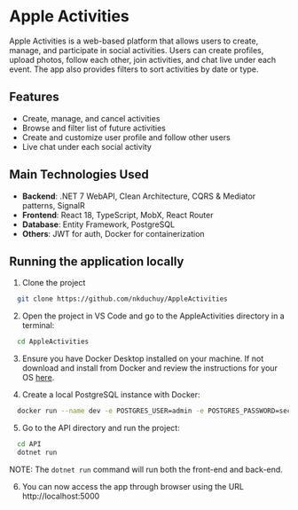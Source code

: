 
# Apple Activities 

Apple Activities is a web-based platform that allows users to create, manage, and participate in social activities. Users can create profiles, upload photos, follow each other, join activities, and chat live under each event. The app also provides filters to sort activities by date or type.

## Features

- Create, manage, and cancel activities
- Browse and filter list of future activities
- Create and customize user profile and follow other users
- Live chat under each social activity

## Main Technologies Used

- **Backend**: .NET 7 WebAPI, Clean Architecture, CQRS & Mediator patterns, SignalR
- **Frontend**: React 18, TypeScript, MobX, React Router
- **Database**: Entity Framework, PostgreSQL
- **Others**: JWT for auth, Docker for containerization

## Running the application locally

1. Clone the project

```bash
  git clone https://github.com/nkduchuy/AppleActivities
```

2. Open the project in VS Code and go to the AppleActivities directory in a terminal:

```bash
  cd AppleActivities
```

3. Ensure you have Docker Desktop installed on your machine. If not download and install from Docker and review the instructions for your OS [here](https://docs.docker.com/desktop/).

4. Create a local PostgreSQL instance with Docker:

```bash
  docker run --name dev -e POSTGRES_USER=admin -e POSTGRES_PASSWORD=secret -p 5432:5432 -d
```

5. Go to the API directory and run the project:

```bash
  cd API
  dotnet run
```
NOTE: The `dotnet run` command will run both the front-end and back-end.

6. You can now access the app through browser using the URL http://localhost:5000